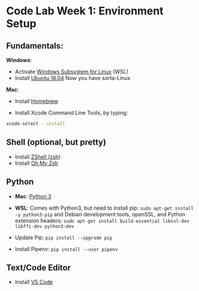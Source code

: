 # Code Lab Week 1: Environment Setup

## Fundamentals:

**Windows**:
* Activate [Windows Subsystem for Linux](https://docs.microsoft.com/en-us/windows/wsl/install-win10) (WSL)
* Install [Ubuntu 18.04](https://aka.ms/wsl-ubuntu-1804)
Now you have sorta-Linux 

**Mac**:
* Install [Homebrew](https://brew.sh/)

* Install Xcode Command Line Tools, by typing:
```sh
xcode-select --install
```

## Shell (optional, but pretty)
* Install [ZShell (zsh)](https://github.com/robbyrussell/oh-my-zsh/wiki/Installing-ZSH)
* Install [Oh My Zsh](https://github.com/robbyrussell/oh-my-zsh)

## Python
* **Mac**: [Python 3](https://docs.python-guide.org/starting/install3/osx/)
* **WSL**: Comes with Python3, but need to install pip: `sudo apt-get install -y python3-pip` and Debian development tools, openSSL, and Python extension headers: `sudo apt-get install build-essential libssl-dev libffi-dev python3-dev`

* Update Pip: `pip install --upgrade pip`
* Install Pipenv: `pip install --user pipenv`

## Text/Code Editor
* Install [VS Code](https://code.visualstudio.com/)
